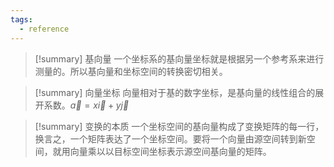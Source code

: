 ```yaml
---
tags:
  - reference
---
```


> [!summary] 基向量
> 一个坐标系的基向量坐标就是根据另一个参考系来进行测量的。所以基向量和坐标空间的转换密切相关。

> [!summary] 向量坐标
> 向量相对于基的数字坐标，是基向量的线性组合的展开系数。$\vec{a} = x\vec{i} + y\vec{j}$

> [!summary] 变换的本质
> 一个坐标空间的基向量构成了变换矩阵的每一行，换言之，一个矩阵表达了一个坐标空间。要将一个向量由源空间转到新空间，就用向量乘以以目标空间坐标表示源空间基向量的矩阵。